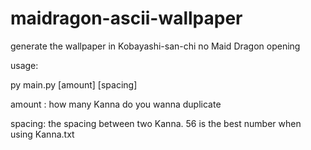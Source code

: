 # maidragon-ascii-wallpaper
generate the wallpaper in Kobayashi-san-chi no Maid Dragon opening

usage: 

py main.py [amount] [spacing] 

amount : how many Kanna do you wanna duplicate 

spacing: the spacing between two Kanna. 56 is the best number when using Kanna.txt 
